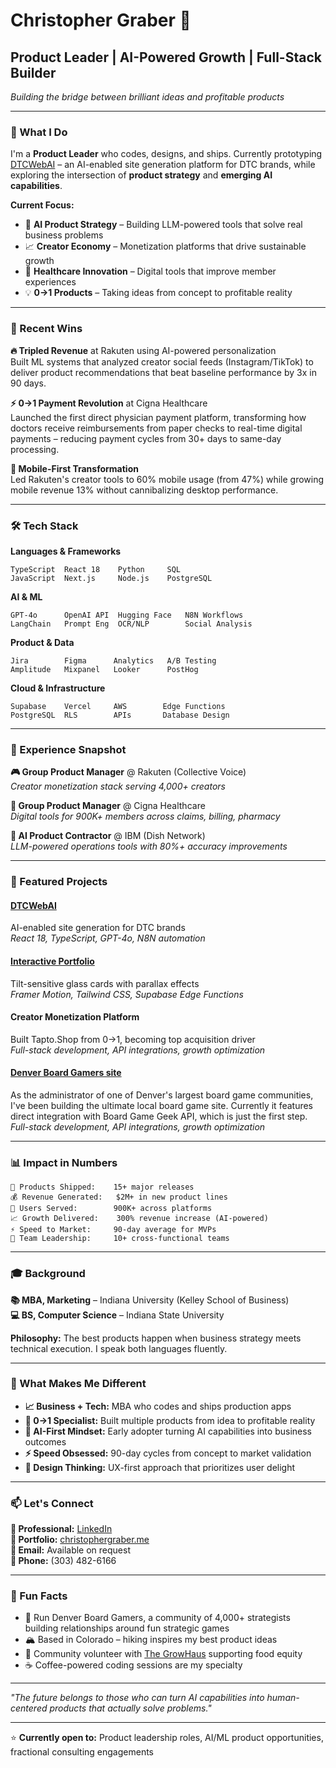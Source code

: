 # Christopher Graber 👋

## Product Leader | AI-Powered Growth | Full-Stack Builder

*Building the bridge between brilliant ideas and profitable products*

---

### 🎯 What I Do

I'm a **Product Leader** who codes, designs, and ships. Currently prototyping [DTCWebAI](https://dtcwebai.com) – an AI-enabled site generation platform for DTC brands, while exploring the intersection of **product strategy** and **emerging AI capabilities**.

**Current Focus:**
- 🤖 **AI Product Strategy** – Building LLM-powered tools that solve real business problems
- 📈 **Creator Economy** – Monetization platforms that drive sustainable growth
- 🏥 **Healthcare Innovation** – Digital tools that improve member experiences
- 💡 **0→1 Products** – Taking ideas from concept to profitable reality

---

### 🚀 Recent Wins

**🔥 Tripled Revenue** at Rakuten using AI-powered personalization  
Built ML systems that analyzed creator social feeds (Instagram/TikTok) to deliver product recommendations that beat baseline performance by 3x in 90 days.

**⚡ 0→1 Payment Revolution** at Cigna Healthcare  
Launched the first direct physician payment platform, transforming how doctors receive reimbursements from paper checks to real-time digital payments – reducing payment cycles from 30+ days to same-day processing.

**📱 Mobile-First Transformation**  
Led Rakuten's creator tools to 60% mobile usage (from 47%) while growing mobile revenue 13% without cannibalizing desktop performance.

---

### 🛠️ Tech Stack

**Languages & Frameworks**
```
TypeScript  React 18    Python     SQL        
JavaScript  Next.js     Node.js    PostgreSQL
```

**AI & ML**
```
GPT-4o      OpenAI API  Hugging Face   N8N Workflows
LangChain   Prompt Eng  OCR/NLP        Social Analysis
```

**Product & Data**
```
Jira        Figma      Analytics   A/B Testing
Amplitude   Mixpanel   Looker      PostHog
```

**Cloud & Infrastructure**
```
Supabase    Vercel     AWS        Edge Functions
PostgreSQL  RLS        APIs       Database Design
```

---

### 💼 Experience Snapshot

**🎮 Group Product Manager** @ Rakuten (Collective Voice)  
*Creator monetization stack serving 4,000+ creators*

**🏥 Group Product Manager** @ Cigna Healthcare  
*Digital tools for 900K+ members across claims, billing, pharmacy*

**🤖 AI Product Contractor** @ IBM (Dish Network)  
*LLM-powered operations tools with 80%+ accuracy improvements*



---

### 🎨 Featured Projects

#### [DTCWebAI](https://dtcwebai.com)
AI-enabled site generation for DTC brands  
*React 18, TypeScript, GPT-4o, N8N automation*

#### [Interactive Portfolio](https://christophergraber.me)
Tilt-sensitive glass cards with parallax effects  
*Framer Motion, Tailwind CSS, Supabase Edge Functions*

#### Creator Monetization Platform
Built Tapto.Shop from 0→1, becoming top acquisition driver  
*Full-stack development, API integrations, growth optimization*

#### [Denver Board Gamers site](https://game-night-lookup-67.lovable.app/) 
As the administrator of one of Denver's largest board game communities, I've been building the ultimate local board game site.  Currently it features direct integration with Board Game Geek API, which is just the first step.
*Full-stack development, API integrations, growth optimization*

---

### 📊 Impact in Numbers

```
🎯 Products Shipped:    15+ major releases
💰 Revenue Generated:   $2M+ in new product lines  
👥 Users Served:        900K+ across platforms
📈 Growth Delivered:    300% revenue increase (AI-powered)
⚡ Speed to Market:     90-day average for MVPs
🎨 Team Leadership:     10+ cross-functional teams
```

---

### 🎓 Background

**📚 MBA, Marketing** – Indiana University (Kelley School of Business)  
**💻 BS, Computer Science** – Indiana State University  

**Philosophy:** The best products happen when business strategy meets technical execution. I speak both languages fluently.

---

### 🌟 What Makes Me Different

- **📈 Business + Tech:** MBA who codes and ships production apps
- **🎯 0→1 Specialist:** Built multiple products from idea to profitable reality  
- **🤖 AI-First Mindset:** Early adopter turning AI capabilities into business outcomes
- **⚡ Speed Obsessed:** 90-day cycles from concept to market validation
- **🎨 Design Thinking:** UX-first approach that prioritizes user delight

---

### 📫 Let's Connect

**💼 Professional:** [LinkedIn](https://www.linkedin.com/in/christophergraber/)  
**🎨 Portfolio:** [christophergraber.me](https://christophergraber.me/)  
**📧 Email:** Available on request  
**📱 Phone:** (303) 482-6166  

---

### 🎵 Fun Facts

- 🎲 Run Denver Board Gamers, a community of 4,000+ strategists building relationships around fun strategic games
- 🏔️ Based in Colorado – hiking inspires my best product ideas
- 🌱 Community volunteer with [The GrowHaus](https://www.thegrowhaus.org/) supporting food equity
- ☕ Coffee-powered coding sessions are my specialty

---

*"The future belongs to those who can turn AI capabilities into human-centered products that actually solve problems."*

---

⭐ **Currently open to:** Product leadership roles, AI/ML product opportunities, fractional consulting engagements
